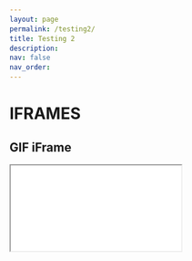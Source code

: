 ```yaml
---
layout: page
permalink: /testing2/
title: Testing 2
description:
nav: false
nav_order: 
---
```


# IFRAMES

## GIF iFrame
<iframe src="../assets/documents/Fitz.gif" allowfullscreen>

## GIF image
<img src="../assets/documents/Fitz.gif" allowfullscreen>

## TXT
<iframe width="100%" src="../assets/documents/Week1_Johnson - from Media Franchising-annotations.txt" allowfullscreen>iFrame HERE</iframe>
